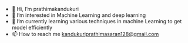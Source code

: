 - 👋 Hi, I’m prathimakandukuri
- 👀 I’m interested in Machine Learning and deep learning
- 🌱 I’m currently learning various techniques in machine Learning to get model efficiently
- 📫 How to reach me kandukuriprathimasaran128@gmail.com

<!---
prathimakandukuri/prathimakandukuri is a ✨ special ✨ repository because its `README.md` (this file) appears on your GitHub profile.
You can click the Preview link to take a look at your changes.
--->
